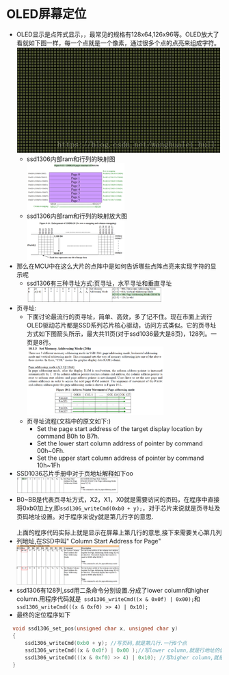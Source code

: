 # OLED屏幕定位
  + OLED显示是点阵式显示，，最常见的规格有128x64,126x96等。OLED放大了看就如下图一样，每一个点就是一个像素，通过很多个点的点亮来组成字符。
    <br><img src="img\oled.png">
    - ssd1306内部ram和行列的映射图 
    <br><img src="img\ssd1306_ram.png" width = 50%>
    - ssd1306内部ram和行列的映射放大图
    <br><img src="img\ssd1306_ram_enlargetment.png" width = 50%>
  + 那么在MCU中在这么大片的点阵中是如何告诉哪些点阵点亮来实现字符的显示呢
    - ssd1306有三种寻址方式:页寻址，水平寻址和垂直寻址
      <br><img src="img\ssd1306_address_mode.png" width = 70%>
  + 页寻址:
    + 下面讨论最流行的页寻址，简单、高效，多了记不住。现在市面上流行OLED驱动芯片都是SSD系列芯片核心驱动，访问方式类似。它的页寻址方式如下图箭头所示，最大共11页(对于ssd1036最大是8页)，128列。一页是8行。
    <br><img src="img\ssd1306_page_mode.png" width = 70%><br>
    + 页寻址流程(文档中的原文如下:)
      - Set the page start address of the target display location by command B0h to B7h. 
      - Set the lower start column address of pointer by command 00h~0Fh.  
      - Set the upper start column address of pointer by command 10h~1Fh 
  + SSD1036芯片手册中对于页地址解释如下oo
    <br><img src="img\ssd1036_page.png" width = 50%><br>
  + B0~BB是代表页寻址方式，X2，X1，X0就是需要访问的页码，在程序中直接将0xb0加上y,即`ssd1306_writeCmd(0xb0 + y);`，对于芯片来说就是页寻址及页码地址设置。对于程序来说y就是第几行字的意思.<br><br>
  上面的程序代码实际上就是显示在屏幕上第几行的意思,接下来需要关心第几列<br>
  + 列地址,在SSD中叫" Column Start Address for Page"<br>
   <img src="img\ssd1306_column_addr.png" width= 50%><br>
  + ssd1306有128列,ssd用二条命令分别设置.分成了lower column和higher column.用程序代码就是` ssd1306_writeCmd((x & 0x0f) | 0x00);`和`ssd1306_writeCmd(((x & 0xf0) >> 4) | 0x10);`
  + 最终的定位程序如下
  ```c
    void ssd1306_set_pos(unsigned char x, unsigned char y)
    {
        ssd1306_writeCmd(0xb0 + y); //写页码,就是第几行.一行8个点
        ssd1306_writeCmd((x & 0x0f) | 0x00 );//写lower column,就是行地址的低4位. 每列1个点
        ssd1306_writeCmd(((x & 0xf0) >> 4) | 0x10); //写higher column,就是行地址的高4位.
    }
  ```
